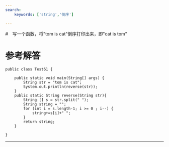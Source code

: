 ```yaml
---
search:
    keywords: ['string','倒序']

---
```



#　写一个函数，将"tom is cat"倒序打印出来，即"cat is tom"

# 参考解答
```
public class Test61 {
	
	public static void main(String[] args) {
		String str = "tom is cat";
		System.out.println(reverse(str));
	}
	public static String reverse(String str){
		String [] s = str.split(" ");
		String string = "";
		for (int i = s.length-1; i >= 0 ; i--) {
			string+=s[i]+" ";
		}
		return string;
	}

}
```
---
